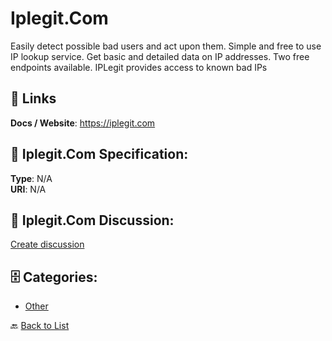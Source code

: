 # Iplegit.Com


Easily detect possible bad users and act upon them. Simple and free to use IP lookup service.  Get basic and detailed data on IP addresses.  Two free endpoints available.  IPLegit provides access to known bad IPs

##  🔗 Links
**Docs / Website**: https://iplegit.com

## 🧬 Iplegit.Com Specification:
**Type**: N/A  
**URI**: N/A

## 💬 Iplegit.Com Discussion:
[Create discussion](https://github.com/apis-list/apis-list/discussions/new)

## 🗄️ Categories:
- [Other](https://github.com/apis-list/apis-list#other-)




🔙 [Back to List](https://github.com/apis-list/apis-list)
